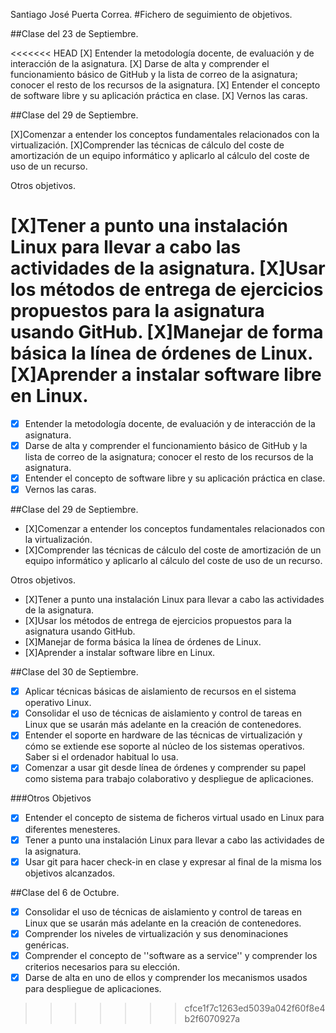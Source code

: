 Santiago José Puerta Correa.
#Fichero de seguimiento de objetivos.

##Clase del 23 de Septiembre.

<<<<<<< HEAD
[X] Entender la metodología docente, de evaluación y de interacción de la asignatura.
[X] Darse de alta y comprender el funcionamiento básico de GitHub y la lista de correo de la asignatura; conocer el resto de los recursos de la asignatura.
[X] Entender el concepto de software libre y su aplicación práctica en clase.
[X] Vernos las caras.

##Clase del 29 de Septiembre.

[X]Comenzar a entender los conceptos fundamentales relacionados con la virtualización.
[X]Comprender las técnicas de cálculo del coste de amortización de un equipo informático y aplicarlo al cálculo del coste de uso de un recurso.

Otros objetivos.

[X]Tener a punto una instalación Linux para llevar a cabo las actividades de la asignatura.
[X]Usar los métodos de entrega de ejercicios propuestos para la asignatura usando GitHub.
[X]Manejar de forma básica la línea de órdenes de Linux.
[X]Aprender a instalar software libre en Linux.
=======
* [X] Entender la metodología docente, de evaluación y de interacción de la asignatura.
* [X] Darse de alta y comprender el funcionamiento básico de GitHub y la lista de correo de la asignatura; conocer el resto de los recursos de la asignatura.
* [X] Entender el concepto de software libre y su aplicación práctica en clase.
* [X] Vernos las caras.

##Clase del 29 de Septiembre.

* [X]Comenzar a entender los conceptos fundamentales relacionados con la virtualización.
* [X]Comprender las técnicas de cálculo del coste de amortización de un equipo informático y aplicarlo al cálculo del coste de uso de un recurso.

Otros objetivos.

* [X]Tener a punto una instalación Linux para llevar a cabo las actividades de la asignatura.
* [X]Usar los métodos de entrega de ejercicios propuestos para la asignatura usando GitHub.
* [X]Manejar de forma básica la línea de órdenes de Linux.
* [X]Aprender a instalar software libre en Linux.

##Clase del 30 de Septiembre.

* [X]   Aplicar técnicas básicas de aislamiento de recursos en el sistema operativo Linux.
* [X]   Consolidar el uso de técnicas de aislamiento y control de tareas en Linux que se usarán más adelante en la creación de contenedores.
* [X]   Entender el soporte en hardware de las técnicas de virtualización y cómo se extiende ese soporte al núcleo de los sistemas operativos. Saber si el ordenador habitual lo usa.
* [X]   Comenzar a usar git desde línea de órdenes y comprender su papel como sistema para trabajo colaborativo y despliegue de aplicaciones.

###Otros Objetivos
* [X]   Entender el concepto de sistema de ficheros virtual usado en Linux para diferentes menesteres.
* [X]   Tener a punto una instalación Linux para llevar a cabo las actividades de la asignatura.
* [X]   Usar git para hacer check-in en clase y expresar al final de la misma los objetivos alcanzados.

##Clase del 6 de Octubre.

* [X]   Consolidar el uso de técnicas de aislamiento y control de tareas en Linux que se usarán más adelante en la creación de contenedores.
* [X]   Comprender los niveles de virtualización y sus denominaciones genéricas.
* [X]   Comprender el concepto de ''software as a service'' y comprender los criterios necesarios para su elección.
* [X]   Darse de alta en uno de ellos y comprender los mecanismos usados para despliegue de aplicaciones.
>>>>>>> cfce1f7c1263ed5039a042f60f8e4b2f6070927a
